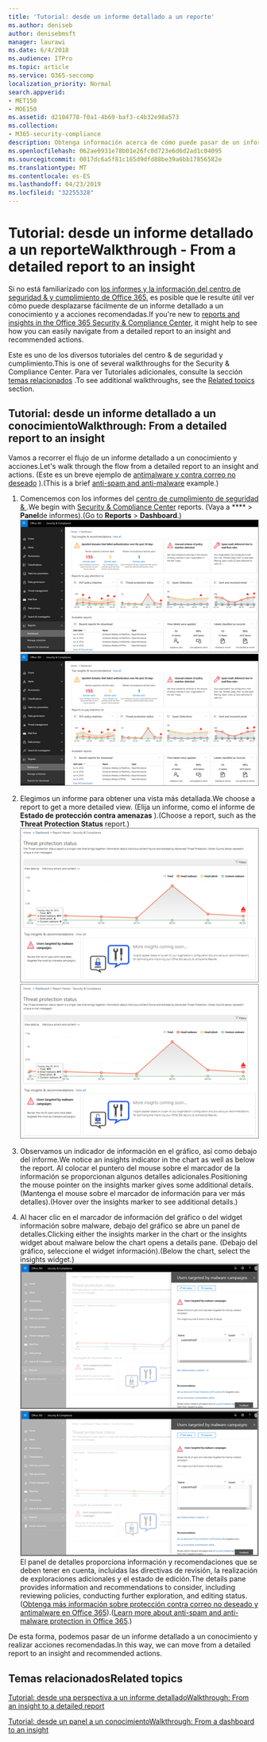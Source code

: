 ```yaml
---
title: 'Tutorial: desde un informe detallado a un reporte'
ms.author: deniseb
author: denisebmsft
manager: laurawi
ms.date: 6/4/2018
ms.audience: ITPro
ms.topic: article
ms.service: O365-seccomp
localization_priority: Normal
search.appverid:
- MET150
- MOE150
ms.assetid: d2104778-f0a1-4b69-baf3-c4b32e98a573
ms.collection:
- M365-security-compliance
description: Obtenga información acerca de cómo puede pasar de un informe detallado a un conocimiento con las acciones recomendadas en el centro de seguridad &amp; y cumplimiento.
ms.openlocfilehash: 062ae0931e78b01e26fc0d723e6d6d2ad1c04095
ms.sourcegitcommit: 0017dc6a5f81c165d9dfd88be39a6bb17856582e
ms.translationtype: MT
ms.contentlocale: es-ES
ms.lasthandoff: 04/23/2019
ms.locfileid: "32255328"
---
```

# <a name="walkthrough---from-a-detailed-report-to-an-insight"></a><span data-ttu-id="af591-103">Tutorial: desde un informe detallado a un reporte</span><span class="sxs-lookup"><span data-stu-id="af591-103">Walkthrough - From a detailed report to an insight</span></span>

<span data-ttu-id="af591-104">Si no está familiarizado con [los informes y la información del centro de seguridad &amp; y cumplimiento de Office 365](reports-and-insights-in-security-and-compliance.md), es posible que le resulte útil ver cómo puede desplazarse fácilmente de un informe detallado a un conocimiento y a acciones recomendadas.</span><span class="sxs-lookup"><span data-stu-id="af591-104">If you're new to [reports and insights in the Office 365 Security &amp; Compliance Center](reports-and-insights-in-security-and-compliance.md), it might help to see how you can easily navigate from a detailed report to an insight and recommended actions.</span></span> 
  
<span data-ttu-id="af591-105">Este es uno de los diversos tutoriales del centro &amp; de seguridad y cumplimiento.</span><span class="sxs-lookup"><span data-stu-id="af591-105">This is one of several walkthroughs for the Security &amp; Compliance Center.</span></span> <span data-ttu-id="af591-106">Para ver Tutoriales adicionales, consulte la sección [temas relacionados](#related-topics) .</span><span class="sxs-lookup"><span data-stu-id="af591-106">To see additional walkthroughs, see the [Related topics](#related-topics) section.</span></span> 
  
## <a name="walkthrough-from-a-detailed-report-to-an-insight"></a><span data-ttu-id="af591-107">Tutorial: desde un informe detallado a un conocimiento</span><span class="sxs-lookup"><span data-stu-id="af591-107">Walkthrough: From a detailed report to an insight</span></span>

<span data-ttu-id="af591-108">Vamos a recorrer el flujo de un informe detallado a un conocimiento y acciones.</span><span class="sxs-lookup"><span data-stu-id="af591-108">Let's walk through the flow from a detailed report to an insight and actions.</span></span> <span data-ttu-id="af591-109">(Este es un breve ejemplo de [antimalware y contra correo no deseado](anti-spam-and-anti-malware-protection.md) ).</span><span class="sxs-lookup"><span data-stu-id="af591-109">(This is a brief [anti-spam and anti-malware](anti-spam-and-anti-malware-protection.md) example.)</span></span> 
  
1. <span data-ttu-id="af591-110">Comencemos con los informes del [centro de cumplimiento de seguridad &amp; ](https://protection.office.com) .</span><span class="sxs-lookup"><span data-stu-id="af591-110">We begin with [Security &amp; Compliance Center](https://protection.office.com) reports.</span></span> <span data-ttu-id="af591-111">(Vaya a \*\*\*\* \> **Panel**de informes).</span><span class="sxs-lookup"><span data-stu-id="af591-111">(Go to **Reports** \> **Dashboard**.)</span></span> <br/><span data-ttu-id="af591-112">![En el centro &amp; de seguridad y cumplimiento, vaya \> a informes de panel](media/68f3bb7c-b4f7-4cca-904b-478643a93c94.png)</span><span class="sxs-lookup"><span data-stu-id="af591-112">![In the Security &amp; Compliance Center, go to Reports \> Dashboard](media/68f3bb7c-b4f7-4cca-904b-478643a93c94.png)</span></span>
  
2. <span data-ttu-id="af591-113">Elegimos un informe para obtener una vista más detallada.</span><span class="sxs-lookup"><span data-stu-id="af591-113">We choose a report to get a more detailed view.</span></span> <span data-ttu-id="af591-114">(Elija un informe, como el informe de **Estado de protección contra amenazas** ).</span><span class="sxs-lookup"><span data-stu-id="af591-114">(Choose a report, such as the **Threat Protection Status** report.)</span></span><br/><span data-ttu-id="af591-115">![Informe de estado de protección contra amenazas que muestra información](media/f47d7dbd-816a-47ba-b8db-53919fbed192.png)</span><span class="sxs-lookup"><span data-stu-id="af591-115">![Threat Protection Status report showing insights](media/f47d7dbd-816a-47ba-b8db-53919fbed192.png)</span></span>
  
3. <span data-ttu-id="af591-116">Observamos un indicador de información en el gráfico, así como debajo del informe.</span><span class="sxs-lookup"><span data-stu-id="af591-116">We notice an insights indicator in the chart as well as below the report.</span></span> <span data-ttu-id="af591-117">Al colocar el puntero del mouse sobre el marcador de la información se proporcionan algunos detalles adicionales.</span><span class="sxs-lookup"><span data-stu-id="af591-117">Positioning the mouse pointer on the insights marker gives some additional details.</span></span> <span data-ttu-id="af591-118">(Mantenga el mouse sobre el marcador de información para ver más detalles).</span><span class="sxs-lookup"><span data-stu-id="af591-118">(Hover over the insights marker to see additional details.)</span></span>
    
4. <span data-ttu-id="af591-119">Al hacer clic en el marcador de información del gráfico o del widget información sobre malware, debajo del gráfico se abre un panel de detalles.</span><span class="sxs-lookup"><span data-stu-id="af591-119">Clicking either the insights marker in the chart or the insights widget about malware below the chart opens a details pane.</span></span> <span data-ttu-id="af591-120">(Debajo del gráfico, seleccione el widget información).</span><span class="sxs-lookup"><span data-stu-id="af591-120">(Below the chart, select the insights widget.)</span></span><br/><span data-ttu-id="af591-121">![Detalles de información sobre malware](media/2c8bccc5-ca4e-4bb9-ad4c-55fcee0535b7.png)</span><span class="sxs-lookup"><span data-stu-id="af591-121">![Details for insights about malware](media/2c8bccc5-ca4e-4bb9-ad4c-55fcee0535b7.png)</span></span><br/><span data-ttu-id="af591-122">El panel de detalles proporciona información y recomendaciones que se deben tener en cuenta, incluidas las directivas de revisión, la realización de exploraciones adicionales y el estado de edición.</span><span class="sxs-lookup"><span data-stu-id="af591-122">The details pane provides information and recommendations to consider, including reviewing policies, conducting further exploration, and editing status.</span></span> <span data-ttu-id="af591-123">([Obtenga más información sobre protección contra correo no deseado y antimalware en Office 365](anti-spam-and-anti-malware-protection.md)).</span><span class="sxs-lookup"><span data-stu-id="af591-123">([Learn more about anti-spam and anti-malware protection in Office 365](anti-spam-and-anti-malware-protection.md).)</span></span>
    
<span data-ttu-id="af591-124">De esta forma, podemos pasar de un informe detallado a un conocimiento y realizar acciones recomendadas.</span><span class="sxs-lookup"><span data-stu-id="af591-124">In this way, we can move from a detailed report to an insight and recommended actions.</span></span> 
  
## <a name="related-topics"></a><span data-ttu-id="af591-125">Temas relacionados</span><span class="sxs-lookup"><span data-stu-id="af591-125">Related topics</span></span>

[<span data-ttu-id="af591-126">Tutorial: desde una perspectiva a un informe detallado</span><span class="sxs-lookup"><span data-stu-id="af591-126">Walkthrough: From an insight to a detailed report</span></span>](from-an-insight-to-a-detailed-report.md)
  
[<span data-ttu-id="af591-127">Tutorial: desde un panel a un conocimiento</span><span class="sxs-lookup"><span data-stu-id="af591-127">Walkthrough: From a dashboard to an insight</span></span>](from-a-dashboard-to-an-insight.md)
  

